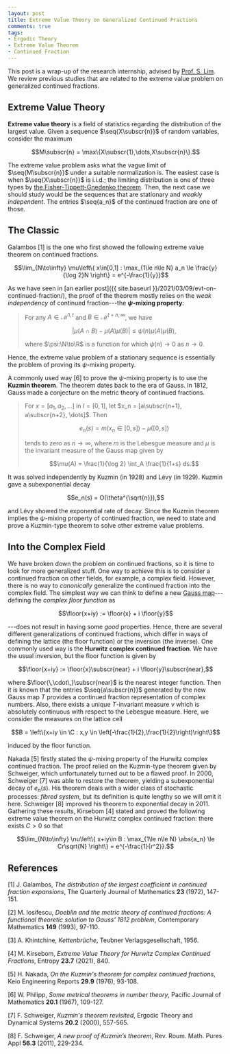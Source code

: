 ```yaml
---
layout: post
title: Extreme Value Theory on Generalized Continued Fractions
comments: true
tags: 
- Ergodic Theory
- Extreme Value Theorem
- Continued Fraction
---
```


This post is a wrap-up of the research internship, advised by [Prof. S. Lim](http://www.math.snu.ac.kr/~lim/). We review previous studies that are related to the extreme value problem on generalized continued fractions.


## Extreme Value Theory
**Extreme value theory** is a field of statistics regarding the distribution of the largest value. Given a sequence $\seq{X\subscr{n}}$ of random variables, consider the maximum

$$M\subscr{n} = \max\{X\subscr{1},\dots,X\subscr{n}\}.$$

The extreme value problem asks what the vague limit of $\seq{M\subscr{n}}$ under a suitable normalization is. The easiest case is when $\seq{X\subscr{n}}$ is i.i.d.; the limiting distribution is one of three types by [the Fisher-Tippett-Gnedenko theorem](https://en.wikipedia.org/wiki/Fisher%E2%80%93Tippett%E2%80%93Gnedenko_theorem). Then, the next case we should study would be the sequences that are stationary and *weakly independent*. The entries $\seq{a_n}$ of the continued fraction are one of those.


## The Classic
Galambos [1] is the one who first showed the following extreme value theorem on continued fractions.

$$\lim_{N\to\infty} \mu\left\{ x\in[0,1] : \max_{1\le n\le N} a_n \le \frac{y}{\log 2}N \right\} = e^{-\frac{1}{y}}$$

As we have seen in [an earlier post]({{ site.baseurl }}/2021/03/09/evt-on-continued-fraction/), the proof of the theorem mostly relies on the *weak independency* of continued fraction---the **$\psi$-mixing property**:

> For any $A\in\mathcal{M}^{1,t}$ and $B\in\mathcal{M}^{t+n,\infty}$, we have
> 
> $$\left\lvert \mu(A\cap B) - \mu(A)\mu(B) \right\rvert \le \psi(n)\mu(A)\mu(B),$$
> 
> where $\psi:\N\to\R$ is a function for which $\psi(n)\to0$ as $n\to0$.

Hence, the extreme value problem of a stationary sequence is essentially the problem of proving its $\psi$-mixing property.

A commonly used way [6] to prove the $\psi$-mixing property is to use the **Kuzmin theorem**. The theorem dates back to the era of Gauss. In 1812, Gauss made a conjecture on the metric theory of continued fractions.

> For $x = [a_1, a_2, \dots]$ in $I = [0,1]$, let $x_n = [a\subscr{n+1}, a\subscr{n+2}, \dots]$. Then
> 
> $$e_n(s) = m(x_n \in [0,s]) - \mu([0,s])$$
> 
> tends to zero as $n\to\infty$, where $m$ is the Lebesgue measure and $\mu$ is the invariant measure of the Gauss map given by 
> 
> $$\mu(A) = \frac{1}{\log 2} \int_A \frac{1}{1+s} ds.$$

It was solved independently by Kuzmin (in 1928) and Lévy (in 1929). Kuzmin gave a subexponential decay

$$e_n(s) = O(\theta^{\sqrt{n}}),$$

and Lévy showed the exponential rate of decay. Since the Kuzmin theorem implies the $\psi$-mixing property of continued fraction, we need to state and prove a Kuzmin-type theorem to solve other extreme value problems.


## Into the Complex Field
We have broken down the problem on continued fractions, so it is time to look for more generalized stuff. One way to achieve this is to consider a continued fraction on other fields, for example, a complex field. However, there is no way to *canonically* generalize the continued fraction into the complex field. The simplest way we can think to define a new [Gauss map](https://en.wikipedia.org/wiki/Gauss%E2%80%93Kuzmin%E2%80%93Wirsing_operator#The_Gauss_map)---defining the *complex floor function* as

$$\floor{x+iy} := \floor{x} + i \floor{y}$$

---does not result in having some *good* properties. Hence, there are several different generalizations of continued fractions, which differ in ways of defining the lattice (the floor function) or the inversion (the inverse). One commonly used way is the **Hurwitz complex continued fraction**. We have the usual inversion, but the floor function is given by 

$$\floor{x+iy} := \floor{x}\subscr{near} + i \floor{y}\subscr{near},$$

where $\floor{\,\cdot\,}\subscr{near}$ is the nearest integer function. Then it is known that the entries $\seq{a\subscr{n}}$ generated by the new Gauss map $T$ provides a continued fraction representation of complex numbers. Also, there exists a unique $T$-invariant measure $\nu$ which is absolutely continuous with respect to the Lebesgue measure. Here, we consider the measures on the lattice cell

$$B = \left\{x+iy \in \C : x,y \in \left[-\frac{1}{2},\frac{1}{2}\right)\right\}$$

induced by the floor function.

Nakada [5] firstly stated the $\psi$-mixing property of the Hurwitz complex continued fraction. The proof relied on the Kuzmin-type theorem given by Schweiger, which unfortunately turned out to be a flawed proof. In 2000, Schweiger [7] was able to restore the theorem, yielding a subexponential decay of $e_n(s)$. His theorem deals with a wider class of stochastic processes: *fibred system*, but its definition is quite lengthy so we will omit it here. Schweiger [8] improved his theorem to exponential decay in 2011. Gathering these results, Kirsebom [4] stated and proved the following extreme value theorem on the Hurwitz complex continued fraction: there exists $C>0$ so that 

$$\lim_{N\to\infty} \nu\left\{ x+iy\in B : \max_{1\le n\le N} \abs{a_n} \le Cr\sqrt{N} \right\} = e^{-\frac{1}{r^2}}.$$



## References
[1] J. Galambos, *The distribution of the largest coefficient in continued fraction expansions*, The Quarterly Journal of Mathematics **23** (1972), 147-151.

[2] M. Iosifescu, *Doeblin and the metric theory of continued fractions: A functional theoretic solution to Gauss' 1812 problem*, Contemporary Mathematics **149** (1993), 97-110.

[3] A. Khintchine, *Kettenbrüche*, Teubner Verlagsgesellschaft, 1956.

[4] M. Kirsebom, *Extreme Value Theory for Hurwitz Complex Continued Fractions*, Entropy **23.7** (2021), 840.

[5] H. Nakada, *On the Kuzmin's theorem for complex continued fractions*, Keio Engineering Reports **29.9** (1976), 93-108.

[6] W. Philipp, *Some metrical theorems in number theory*, Pacific Journal of Mathematics **20.1** (1967), 109-127.

[7] F. Schweiger, *Kuzmin's theorem revisited*, Ergodic Theory and Dynamical Systems **20.2** (2000), 557-565.

[8] F. Schweiger, *A new proof of Kuzmin’s theorem*, Rev. Roum. Math. Pures Appl **56.3** (2011), 229-234.